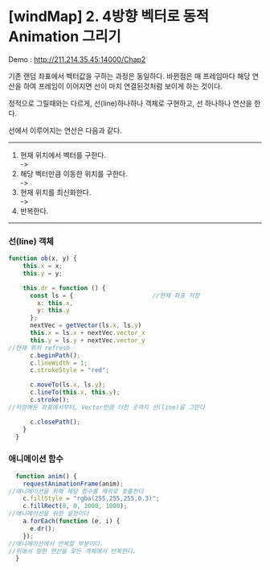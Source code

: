 # [windMap] 2. 4방향 벡터로 동적 Animation 그리기
Demo : http://211.214.35.45:14000/Chap2


기존 랜덤 좌표에서 벡터값을 구하는 과정은 동일하다.
바뀐점은 매 프레임마다 해당 연산을 하여 프레임이 이어지면 선이 마치 연결된것처럼 보이게 하는 것이다.

정적으로 그릴때와는 다르게, 선(line)하나하나 객체로 구현하고, 선 하나하나 연산을 한다.

선에서 이루어지는 연산은 다음과 같다.

---
1. 현재 위치에서 벡터를 구한다.  
->  
2. 해당 벡터만큼 이동한 위치를 구한다.  
->  
3. 현재 위치를 최신화한다.   
->  
1. 반복한다.  
---

### 선(line) 객체
```javascript
function ob(x, y) {
    this.x = x;
    this.y = y;

    this.dr = function () {
      const ls = {						//현재 좌표 저장
        x: this.x,				
        y: this.y
      };
      nextVec = getVector(ls.x, ls.y)
      this.x = ls.x + nextVec.vector_x
      this.y = ls.y + nextVec.vector_y
//현재 위치 refresh
      c.beginPath();
      c.lineWidth = 1;
      c.strokeStyle = "red";

      c.moveTo(ls.x, ls.y);
      c.lineTo(this.x, this.y);
      c.stroke();
//저장해둔 좌표에서부터, Vector만큼 더한 곳까지 선(line)을 그린다

      c.closePath();    
    }
  }
```



### 애니메이션 함수
```javascript
  function anim() {
    requestAnimationFrame(anim);						
//애니메이션을 위해 해당 함수를 재귀로 호출한다
    c.fillStyle = "rgba(255,255,255,0.3)";
    c.fillRect(0, 0, 1000, 1000);
//애니메이션을 위한 설정이다
    a.forEach(function (e, i) {
      e.dr();
    });
//애니메이션에서 반복할 부분이다.
//위에서 말한 연산을 모든 객체에서 반복한다.
  }
```







